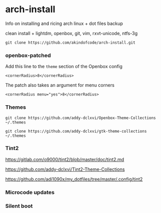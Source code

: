 # arch-install

Info on installing and ricing arch linux + dot files backup

clean install + lightdm, openbox, git, vim, rxvt-unicode, ntfs-3g

`git clone https://github.com/akindofcode/arch-install.git`

### openbox-patched

Add this line to the `theme` section of the Openbox config

`<cornerRadius>8</cornerRadius>`

The patch also takes an argument for menu corners

`<cornerRadius menu="yes">8</cornerRadius>`

### Themes

`git clone https://github.com/addy-dclxvi/Openbox-Theme-Collections ~/.themes`

`git clone https://github.com/addy-dclxvi/gtk-theme-collections ~/.themes`

### Tint2

https://gitlab.com/o9000/tint2/blob/master/doc/tint2.md

https://github.com/addy-dclxvi/Tint2-Theme-Collections

https://github.com/adi1090x/my_dotfiles/tree/master/.config/tint2

### Microcode updates

### Silent boot
